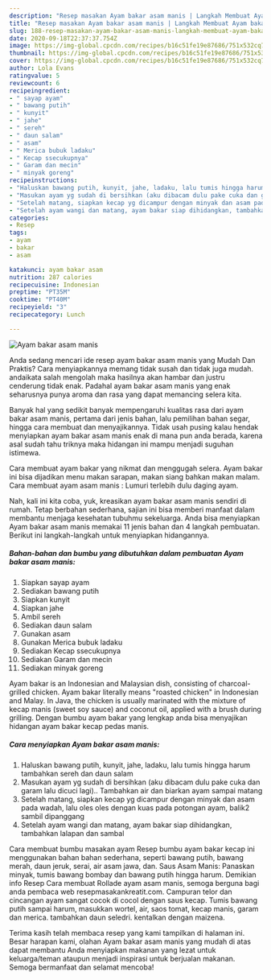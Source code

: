 ```yaml
---
description: "Resep masakan Ayam bakar asam manis | Langkah Membuat Ayam bakar asam manis Yang Menggugah Selera"
title: "Resep masakan Ayam bakar asam manis | Langkah Membuat Ayam bakar asam manis Yang Menggugah Selera"
slug: 188-resep-masakan-ayam-bakar-asam-manis-langkah-membuat-ayam-bakar-asam-manis-yang-menggugah-selera
date: 2020-09-18T22:37:37.754Z
image: https://img-global.cpcdn.com/recipes/b16c51fe19e87686/751x532cq70/ayam-bakar-asam-manis-foto-resep-utama.jpg
thumbnail: https://img-global.cpcdn.com/recipes/b16c51fe19e87686/751x532cq70/ayam-bakar-asam-manis-foto-resep-utama.jpg
cover: https://img-global.cpcdn.com/recipes/b16c51fe19e87686/751x532cq70/ayam-bakar-asam-manis-foto-resep-utama.jpg
author: Lola Evans
ratingvalue: 5
reviewcount: 6
recipeingredient:
- " sayap ayam"
- " bawang putih"
- " kunyit"
- " jahe"
- " sereh"
- " daun salam"
- " asam"
- " Merica bubuk ladaku"
- " Kecap ssecukupnya"
- " Garam dan mecin"
- " minyak goreng"
recipeinstructions:
- "Haluskan bawang putih, kunyit, jahe, ladaku, lalu tumis hingga harum tambahkan sereh dan daun salam"
- "Masukan ayam yg sudah di bersihkan (aku dibacam dulu pake cuka dan garam lalu dicuci lagi).. Tambahkan air dan biarkan ayam sampai matang"
- "Setelah matang, siapkan kecap yg dicampur dengan minyak dan asam pada wadah, lalu oles oles dengan kuas pada potongan ayam, balik2 sambil dipanggang"
- "Setelah ayam wangi dan matang, ayam bakar siap dihidangkan, tambahkan lalapan dan sambal"
categories:
- Resep
tags:
- ayam
- bakar
- asam

katakunci: ayam bakar asam 
nutrition: 287 calories
recipecuisine: Indonesian
preptime: "PT35M"
cooktime: "PT40M"
recipeyield: "3"
recipecategory: Lunch

---
```



![Ayam bakar asam manis](https://img-global.cpcdn.com/recipes/b16c51fe19e87686/751x532cq70/ayam-bakar-asam-manis-foto-resep-utama.jpg)

Anda sedang mencari ide resep ayam bakar asam manis yang Mudah Dan Praktis? Cara menyiapkannya memang tidak susah dan tidak juga mudah. andaikata salah mengolah maka hasilnya akan hambar dan justru cenderung tidak enak. Padahal ayam bakar asam manis yang enak seharusnya punya aroma dan rasa yang dapat memancing selera kita.

Banyak hal yang sedikit banyak mempengaruhi kualitas rasa dari ayam bakar asam manis, pertama dari jenis bahan, lalu pemilihan bahan segar, hingga cara membuat dan menyajikannya. Tidak usah pusing kalau hendak menyiapkan ayam bakar asam manis enak di mana pun anda berada, karena asal sudah tahu triknya maka hidangan ini mampu menjadi suguhan istimewa.

Cara membuat ayam bakar yang nikmat dan menggugah selera. Ayam bakar ini bisa dijadikan menu makan sarapan, makan siang bahkan makan malam. Cara membuat ayam asam manis : Lumuri terlebih dulu daging ayam.


Nah, kali ini kita coba, yuk, kreasikan ayam bakar asam manis sendiri di rumah. Tetap berbahan sederhana, sajian ini bisa memberi manfaat dalam membantu menjaga kesehatan tubuhmu sekeluarga. Anda bisa menyiapkan Ayam bakar asam manis memakai 11 jenis bahan dan 4 langkah pembuatan. Berikut ini langkah-langkah untuk menyiapkan hidangannya.

<!--inarticleads1-->

##### Bahan-bahan dan bumbu yang dibutuhkan dalam pembuatan Ayam bakar asam manis:

1. Siapkan  sayap ayam
1. Sediakan  bawang putih
1. Siapkan  kunyit
1. Siapkan  jahe
1. Ambil  sereh
1. Sediakan  daun salam
1. Gunakan  asam
1. Gunakan  Merica bubuk ladaku
1. Sediakan  Kecap ssecukupnya
1. Sediakan  Garam dan mecin
1. Sediakan  minyak goreng


Ayam bakar is an Indonesian and Malaysian dish, consisting of charcoal-grilled chicken. Ayam bakar literally means &#34;roasted chicken&#34; in Indonesian and Malay. In Java, the chicken is usually marinated with the mixture of kecap manis (sweet soy sauce) and coconut oil, applied with a brush during grilling. Dengan bumbu ayam bakar yang lengkap anda bisa menyajikan hidangan ayam bakar kecap pedas manis. 

<!--inarticleads2-->

##### Cara menyiapkan Ayam bakar asam manis:

1. Haluskan bawang putih, kunyit, jahe, ladaku, lalu tumis hingga harum tambahkan sereh dan daun salam
1. Masukan ayam yg sudah di bersihkan (aku dibacam dulu pake cuka dan garam lalu dicuci lagi).. Tambahkan air dan biarkan ayam sampai matang
1. Setelah matang, siapkan kecap yg dicampur dengan minyak dan asam pada wadah, lalu oles oles dengan kuas pada potongan ayam, balik2 sambil dipanggang
1. Setelah ayam wangi dan matang, ayam bakar siap dihidangkan, tambahkan lalapan dan sambal


Cara membuat bumbu masakan ayam Resep bumbu ayam bakar kecap ini menggunakan bahan bahan sederhana, seperti bawang putih, bawang merah, daun jeruk, serai, air asam jawa, dan. Saus Asam Manis: Panaskan minyak, tumis bawang bombay dan bawang putih hingga harum. Demikian info Resep Cara membuat Rollade ayam asam manis, semoga berguna bagi anda pembaca web resepmasakankreatit.com. Campuran telor dan cincangan ayam sangat cocok di cocol dengan saus kecap. Tumis bawang putih sampai harum, masukkan wortel, air, saos tomat, kecap manis, garam dan merica. tambahkan daun seledri. kentalkan dengan maizena. 

Terima kasih telah membaca resep yang kami tampilkan di halaman ini. Besar harapan kami, olahan Ayam bakar asam manis yang mudah di atas dapat membantu Anda menyiapkan makanan yang lezat untuk keluarga/teman ataupun menjadi inspirasi untuk berjualan makanan. Semoga bermanfaat dan selamat mencoba!
